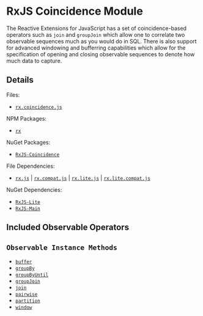 # RxJS Coincidence Module #

The Reactive Extensions for JavaScript has a set of coincidence-based operators such as `join` and `groupJoin` which allow one to correlate two observable sequences much as you would do in SQL.  There is also support for advanced windowing and bufferring capabilities which allow for the specification of opening and closing observable sequences to denote how much data to capture.

## Details ##

Files:
- [`rx.coincidence.js`](https://github.com/Reactive-Extensions/RxJS/blob/master/dist/rx.coincidence.js)

NPM Packages:
- [`rx`](https://www.npmjs.org/package/rx)

NuGet Packages:
- [`RxJS-Coincidence`](http://www.nuget.org/packages/RxJS-Coincidence/)

File Dependencies:
- [`rx.js`](https://github.com/Reactive-Extensions/RxJS/blob/master/dist/rx.js) | [`rx.compat.js`](https://github.com/Reactive-Extensions/RxJS/blob/master/dist/rx.compat.js) | [`rx.lite.js`](https://github.com/Reactive-Extensions/RxJS/blob/master/dist/rx.lite.js) | [`rx.lite.compat.js`](https://github.com/Reactive-Extensions/RxJS/blob/master/dist/rx.lite.compat.js)

NuGet Dependencies:
- [`RxJS-Lite`](http://www.nuget.org/packages/RxJS-Lite/)
- [`RxJS-Main`](http://www.nuget.org/packages/RxJS-Main/)

## Included Observable Operators ##

## `Observable Instance Methods`
- [`buffer`](../api/core/operators/buffer.md)
- [`groupBy`](../api/core/operators/groupby.md)
- [`groupByUntil`](../api/core/operators/groupbyuntil.md)
- [`groupJoin`](../api/core/operators/groupjoin.md)
- [`join`](../api/core/operators/join.md)
- [`pairwise`](../api/core/operators/pairwise.md)
- [`partition`](../api/core/operators/partition.md)
- [`window`](../api/core/operators/window.md)
